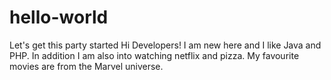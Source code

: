 # hello-world
Let's get this party started
Hi Developers!
I am new here and I like Java and PHP.
In addition I am also into watching netflix and pizza.
My favourite movies are from the Marvel universe.
